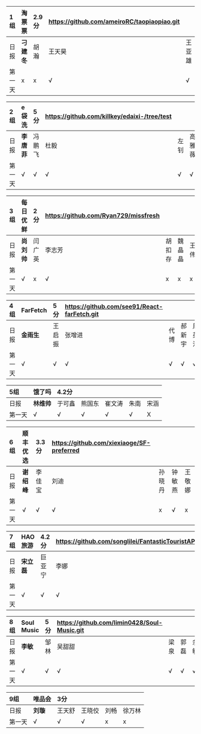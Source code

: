 |1组|淘票票 |2.9分 |https://github.com/ameiroRC/taopiaopiao.git | | | | |
|:----|:----|:----|:----|:----|:----|:----|:----|
|日报|**刁建冬**|胡瀚|王天昊|王亚雄|孙强|潘茜懿|李崇垚|
|第一天|x|x|√|√|√|√|x|

|2组|e袋洗|5分 |https://github.com/killkey/edaixi-/tree/test | | |
|:----|:----|:----|:----|:----|:----|
|日报|**李唐菲**|冯鹏飞|杜毅|左钊|高雅薇|
|第一天|√|√|√|√|√|

|3组|每日优鲜|2分 |https://github.com/Ryan729/missfresh | | | |
|:----|:----|:----|:----|:----|:----|:----|
|日报|**尚刘帅**|闫广英|李志芳|胡扣存|魏晶晶|王伟|
|第一天|√|x|√|x|x|x|


|4组|FarFetch|5分 |https://github.com/see91/React-farFetch.git| | | |
|:----|:----|:----|:----|:----|:----|:----|
|日报|**金雨生**|王启振|张增进|代博|郝新宇|周英浩|
|第一天|√|√|√|√|√|√|

|5组|饿了吗|4.2分 | | | ||
|:----|:----|:----|:----|:----|:----|:----|
|日报|**林维帅**|于可鑫|熊国东|崔文涛|朱南|宋涵|
|第一天|√|√|√|√|√|X|

|6组|顺丰优选| 3.3分|https://github.com/xiexiaoge/SF-preferred | | | |
|:----|:----|:----|:----|:----|:----|:----|
|日报|**谢绍峰**|李佳宝|刘迪|孙晓丹|钟敏燕|王敬娜|
|第一天|√|√|√|x|√|x|

|7组|HAO旅游|4.2分 |https://github.com/songlilei/FantasticTouristAPP.git| | ||
|:----|:----|:----|:----|:----|:----|:----|
|日报|**宋立磊**|巨亚宁|李娜|付瑶|郭学广|高语娟|
|第一天|√|√|√|√|x|√|

|8组|Soul Music|5分|https://github.com/limin0428/Soul-Music.git| | | |
|:----|:----|:----|:----|:----|:----|:----|
|日报|**李敏**|邹林|吴甜甜|梁泉|郭磊|余敏|
|第一天|√|√|√|√|√|√|

|9组|唯品会|3分| | | |
|:----|:----|:----|:----|:----|:----|
|日报|**刘璇**|王天舒|王晓佼|刘畅|徐万林| 
|第一天|√|√|√|x|x|
